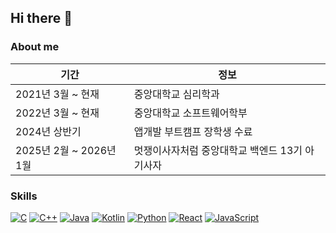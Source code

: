## Hi there 👋

### About me
| 기간 | 정보 |
|------|------|
| 2021년 3월 ~ 현재 | 중앙대학교 심리학과 |
| 2022년 3월 ~ 현재 | 중앙대학교 소프트웨어학부 |
| 2024년 상반기 | 앱개발 부트캠프 장학생 수료 |
| 2025년 2월 ~ 2026년 1월 | 멋쟁이사자처럼 중앙대학교 백엔드 13기 아기사자 |


### Skills
[![C](https://img.shields.io/badge/C-A8B9CC?style=flat&logo=c&logoColor=white)]()
[![C++](https://img.shields.io/badge/C++-00599C?style=flat&logo=c%2B%2B&logoColor=white)]()
[![Java](https://img.shields.io/badge/Java-ED8B00?style=flat&logo=java&logoColor=white)]()
[![Kotlin](https://img.shields.io/badge/Kotlin-0095D5?style=flat&logo=kotlin&logoColor=white)]()
[![Python](https://img.shields.io/badge/Python-3776AB?style=flat&logo=python&logoColor=white)]()
[![React](https://img.shields.io/badge/React-61DAFB?style=flat&logo=react&logoColor=white)]()
[![JavaScript](https://img.shields.io/badge/JavaScript-F7DF1E?style=flat&logo=javascript&logoColor=white)]()

<!--
**ji-circle/ji-circle** is a ✨ _special_ ✨ repository because its `README.md` (this file) appears on your GitHub profile.

Here are some ideas to get you started:

- 🔭 I’m currently working on ...
- 🌱 I’m currently learning ...
- 👯 I’m looking to collaborate on ...
- 🤔 I’m looking for help with ...
- 💬 Ask me about ...
- 📫 How to reach me: ...
- 😄 Pronouns: ...
- ⚡ Fun fact: ...
-->
